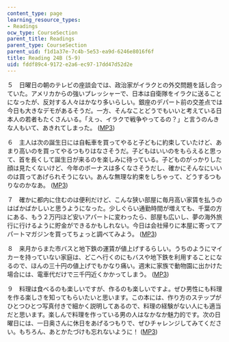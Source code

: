 ```yaml
---
content_type: page
learning_resource_types:
- Readings
ocw_type: CourseSection
parent_title: Readings
parent_type: CourseSection
parent_uid: f1d1a37e-7c4b-5e53-ea9d-6246e8016f6f
title: Reading 24B (5-9)
uid: fddf89c4-9172-e2a6-ec97-17dd47d52d2e
---
```


５　日曜日の朝のテレビの座談会では、政治家がイラクとの外交問題を話し合っていた。アメリカからの強いプレッシャーで、日本は自衛隊をイラクに送ることになったが、反対する人々はかなり多いらしい。銀座のデパート前の交差点では今日も大きなデモがあるそうだ。一方、そんなことどうでもいいと考えている日 本人の若者もたくさんいる。「えっ、イラクで戦争やってるの？」と言うのんきな人もいて、あきれてしまった。 ([MP3](/ans7870/21f/21f.505/f05/audio/Lesson24B-5.mp3))

６　主人は次の誕生日には自転車を買ってやると子どもに約束していたけど、あまり高いのを買ってやるつもりはなさそうだ。子どもはいいのをもらえると思って、首を長くして誕生日が来るのを楽しみに待っている。子どものがっかりした顔は見たくないけど、今年のボーナスは多くなさそうだし、確かにそんなにいい のは買ってあげられそうにない。あんな無理な約束をしちゃって、どうするつもりなのかなあ。 ([MP3](/ans7870/21f/21f.505/f05/audio/Lesson24B-6.mp3))

７　確かに都内に住むのは便利だけど、こんな狭い部屋に毎月高い家賃を払うのはばかばかしいと思うようになった。少しぐらい通勤時間が増えても、千葉の方にある、もう２万円ほど安いアパートに変わったら、部屋も広いし、夢の海外旅行に行けるように貯金ができるかもしれない。今日は会社帰りに本屋に寄ってア パートマガジンを買ってちょっと調べてみよう。 ([MP3](/ans7870/21f/21f.505/f05/audio/Lesson24B-7.mp3))

８　来月からまた市バスと地下鉄の運賃が値上げするらしい。うちのようにマイカーを持っていない家庭は、どこへ行くのにもバスや地下鉄を利用することになるので、ほんの三十円の値上げでもかなり痛い。週末に家族で動物園に出かけた場合には、電車代だけで三千円近くかかってしまう。 ([MP3](/ans7870/21f/21f.505/f05/audio/Lesson24B-8.mp3))

９　料理は食べるのも楽しいですが、作るのも楽しいですよ。ぜひ男性にも料理を作る楽しさを知ってもらいたいと思います。この本には、作り方のステップがひとつひとつ写真付きで細かく説明してあるので、料理の経験がない人にも適当だと思います。楽しんで料理を作っている男の人はなかなか魅力的です。次の日 曜日には、一日奥さんに休日をあげるつもりで、ぜひチャレンジしてみてください。もちろん、あとかたづけも忘れないように！ ([MP3](/ans7870/21f/21f.505/f05/audio/Lesson24B-9.mp3))